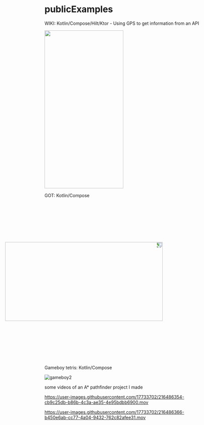 # publicExamples

WIKI: Kotlin/Compose/Hilt/Ktor - Using GPS to get information from an API

<!-- ![wiki](https://user-images.githubusercontent.com/17733702/217066635-e0d2d287-9303-4dd4-9f3b-ac1710e84f0e.gif) -->

<img src="https://user-images.githubusercontent.com/17733702/217066635-e0d2d287-9303-4dd4-9f3b-ac1710e84f0e.gif" width="250" height="500"/>

GOT: Kotlin/Compose

<img src="https://user-images.githubusercontent.com/17733702/217055877-0a7788ee-87a4-41e3-acf9-ffefb9e04751.gif" style="transform:rotate(90deg);" width="250" height="500" />

<!-- ![gotshort](https://user-images.githubusercontent.com/17733702/217055877-0a7788ee-87a4-41e3-acf9-ffefb9e04751.gif) -->


Gameboy tetris: Kotlin/Compose

![gameboy2](https://user-images.githubusercontent.com/17733702/217046867-97218a15-d7f9-4e5c-9ad8-0fd0d307c4d3.gif)


some videos of an A* pathfinder project I made

https://user-images.githubusercontent.com/17733702/216486354-cb9c25db-b86b-4c3a-ae35-4e95bdbb6900.mov



https://user-images.githubusercontent.com/17733702/216486366-b450e6ab-cc77-4a04-9432-762c82afee31.mov

